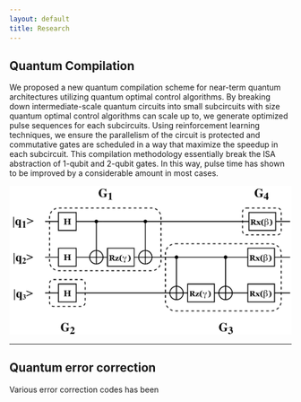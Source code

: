 ```yaml
---
layout: default
title: Research
---
```


[qcompilation]:../assets/img/qcompilation.jpg

Quantum Compilation
-------------------

We proposed a new quantum compilation scheme for near-term quantum architectures utilizing quantum optimal control algorithms. By breaking down intermediate-scale quantum circuits into small subcircuits with size quantum optimal control algorithms can scale up to, we generate optimized pulse sequences for each subcircuits. Using reinforcement learning techniques, we ensure the parallelism of the circuit is protected and commutative gates are scheduled in a way that maximize the speedup in each subcircuit. This compilation methodology essentially break the ISA abstraction of 1-qubit and 2-qubit gates. In this way, pulse time has shown to be improved by a considerable amount in most cases.

![qcompilation]

* * *

Quantum error correction
------------------------
Various error correction codes has been 
